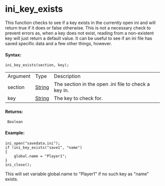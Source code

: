# ini_key_exists

This function checks to see if a key exists in the currently open ini
and will return true if it does or false otherwise. This is not a
necessary check to prevent errors as, when a key does not exist, reading
from a non-existent key will just return a default value. It can be
useful to see if an ini file has saved specific data and a few other
things, however.

#### Syntax:

``` gml
ini_key_exists(section, key);
```

|          |                                                                           |                                                      |
|----------|---------------------------------------------------------------------------|------------------------------------------------------|
| Argument | Type                                                                      | Description                                          |
| section  |  [String](../../../../../GameMaker_Language/GML_Overview/Data_Types)  | The section in the open .ini file to check a key in. |
| key      |  [String](../../../../../GameMaker_Language/GML_Overview/Data_Types)  | The key to check for.                                |

#### Returns:

``` gml
 Boolean
```

#### Example:

``` gml
ini_open("savedata.ini");
if !ini_key_exists("save1", "name")
{
    global.name = "Player1";
}
ini_close();
```

This will set variable global.name to "Player1" if no such key as "name"
exists.
